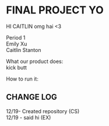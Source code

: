 <h1> FINAL PROJECT YO </h1>

HI CAITLIN
omg hai <3

Period 1 <br>
Emily Xu <br>
Caitlin Stanton <br>

What our product does: <br>
kick butt

How to run it:

<h2> CHANGE LOG </h2>
12/19- Created repository (CS) <br>
12/19 - said hi (EX)
